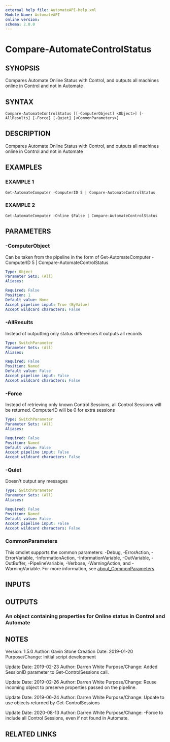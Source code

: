 ```yaml
---
external help file: AutomateAPI-help.xml
Module Name: AutomateAPI
online version:
schema: 2.0.0
---
```


# Compare-AutomateControlStatus

## SYNOPSIS
Compares Automate Online Status with Control, and outputs all machines online in Control and not in Automate

## SYNTAX

```
Compare-AutomateControlStatus [[-ComputerObject] <Object>] [-AllResults] [-Force] [-Quiet] [<CommonParameters>]
```

## DESCRIPTION
Compares Automate Online Status with Control, and outputs all machines online in Control and not in Automate

## EXAMPLES

### EXAMPLE 1
```
Get-AutomateComputer -ComputerID 5 | Compare-AutomateControlStatus
```

### EXAMPLE 2
```
Get-AutomateComputer -Online $False | Compare-AutomateControlStatus
```

## PARAMETERS

### -ComputerObject
Can be taken from the pipeline in the form of Get-AutomateComputer -ComputerID 5 | Compare-AutomateControlStatus

```yaml
Type: Object
Parameter Sets: (All)
Aliases:

Required: False
Position: 1
Default value: None
Accept pipeline input: True (ByValue)
Accept wildcard characters: False
```

### -AllResults
Instead of outputting only status differences it outputs all records

```yaml
Type: SwitchParameter
Parameter Sets: (All)
Aliases:

Required: False
Position: Named
Default value: False
Accept pipeline input: False
Accept wildcard characters: False
```

### -Force
Instead of retrieving only known Control Sessions, all Control Sessions will be returned.
ComputerID will be 0 for extra sessions

```yaml
Type: SwitchParameter
Parameter Sets: (All)
Aliases:

Required: False
Position: Named
Default value: False
Accept pipeline input: False
Accept wildcard characters: False
```

### -Quiet
Doesn't output any messages

```yaml
Type: SwitchParameter
Parameter Sets: (All)
Aliases:

Required: False
Position: Named
Default value: False
Accept pipeline input: False
Accept wildcard characters: False
```

### CommonParameters
This cmdlet supports the common parameters: -Debug, -ErrorAction, -ErrorVariable, -InformationAction, -InformationVariable, -OutVariable, -OutBuffer, -PipelineVariable, -Verbose, -WarningAction, and -WarningVariable. For more information, see [about_CommonParameters](http://go.microsoft.com/fwlink/?LinkID=113216).

## INPUTS

## OUTPUTS

### An object containing properties for Online status in Control and Automate
## NOTES
Version:        1.5.0
Author:         Gavin Stone
Creation Date:  2019-01-20
Purpose/Change: Initial script development

Update Date:    2019-02-23
Author:         Darren White
Purpose/Change: Added SessionID parameter to Get-ControlSessions call.

Update Date:    2019-02-26
Author:         Darren White
Purpose/Change: Reuse incoming object to preserve properties passed on the pipeline.

Update Date:    2019-06-24
Author:         Darren White
Purpose/Change: Update to use objects returned by Get-ControlSessions

Update Date:    2020-08-13
Author:         Darren White
Purpose/Change: -Force to include all Control Sessions, even if not found in Automate.

## RELATED LINKS
